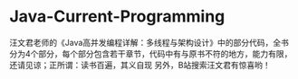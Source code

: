 # Java-Current-Programming
汪文君老师的《Java高并发编程详解：多线程与架构设计》中的部分代码，全书分为4个部分，每个部分包含若干章节，代码中有与原书不符的地方，能力有限，还请见谅；正所谓：读书百遍，其义自现
另外，B站搜索汪文君有惊喜哟！
